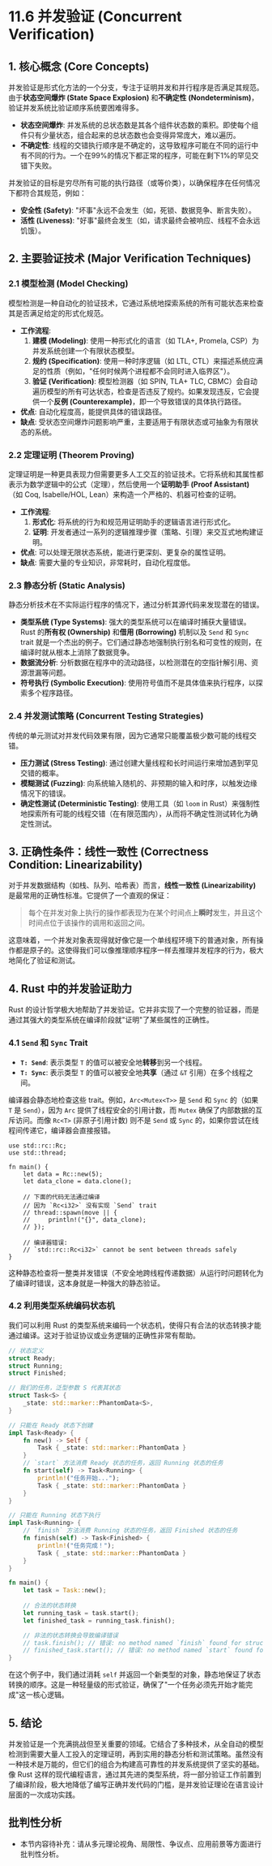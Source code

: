 # 11.6 并发验证 (Concurrent Verification)

## 1. 核心概念 (Core Concepts)

并发验证是形式化方法的一个分支，专注于证明并发和并行程序是否满足其规范。由于**状态空间爆炸 (State Space Explosion)** 和**不确定性 (Nondeterminism)**，验证并发系统比验证顺序系统要困难得多。

- **状态空间爆炸**: 并发系统的总状态数是其各个组件状态数的乘积。即使每个组件只有少量状态，组合起来的总状态数也会变得异常庞大，难以遍历。
- **不确定性**: 线程的交错执行顺序是不确定的，这导致程序可能在不同的运行中有不同的行为。一个在99%的情况下都正常的程序，可能在剩下1%的罕见交错下失败。

并发验证的目标是穷尽所有可能的执行路径（或等价类），以确保程序在任何情况下都符合其规范，例如：

- **安全性 (Safety)**: "坏事"永远不会发生（如，死锁、数据竞争、断言失败）。
- **活性 (Liveness)**: "好事"最终会发生（如，请求最终会被响应、线程不会永远饥饿）。

## 2. 主要验证技术 (Major Verification Techniques)

### 2.1 模型检测 (Model Checking)

模型检测是一种自动化的验证技术，它通过系统地探索系统的所有可能状态来检查其是否满足给定的形式化规范。

- **工作流程**:
    1. **建模 (Modeling)**: 使用一种形式化的语言（如 TLA+, Promela, CSP）为并发系统创建一个有限状态模型。
    2. **规约 (Specification)**: 使用一种时序逻辑（如 LTL, CTL）来描述系统应满足的性质（例如，"任何时候两个进程都不会同时进入临界区"）。
    3. **验证 (Verification)**: 模型检测器（如 SPIN, TLA+ TLC, CBMC）会自动遍历模型的所有可达状态，检查是否违反了规约。如果发现违反，它会提供一个**反例 (Counterexample)**，即一个导致错误的具体执行路径。
- **优点**: 自动化程度高，能提供具体的错误路径。
- **缺点**: 受状态空间爆炸问题影响严重，主要适用于有限状态或可抽象为有限状态的系统。

### 2.2 定理证明 (Theorem Proving)

定理证明是一种更具表现力但需要更多人工交互的验证技术。它将系统和其属性都表示为数学逻辑中的公式（定理），然后使用一个**证明助手 (Proof Assistant)**（如 Coq, Isabelle/HOL, Lean）来构造一个严格的、机器可检查的证明。

- **工作流程**:
    1. **形式化**: 将系统的行为和规范用证明助手的逻辑语言进行形式化。
    2. **证明**: 开发者通过一系列的逻辑推理步骤（策略、引理）来交互式地构建证明。
- **优点**: 可以处理无限状态系统，能进行更深刻、更复杂的属性证明。
- **缺点**: 需要大量的专业知识，非常耗时，自动化程度低。

### 2.3 静态分析 (Static Analysis)

静态分析技术在不实际运行程序的情况下，通过分析其源代码来发现潜在的错误。

- **类型系统 (Type Systems)**: 强大的类型系统可以在编译时捕获大量错误。Rust 的**所有权 (Ownership)** 和**借用 (Borrowing)** 机制以及 `Send` 和 `Sync` trait 就是一个杰出的例子。它们通过静态地强制执行别名和可变性的规则，在编译时就从根本上消除了数据竞争。
- **数据流分析**: 分析数据在程序中的流动路径，以检测潜在的空指针解引用、资源泄漏等问题。
- **符号执行 (Symbolic Execution)**: 使用符号值而不是具体值来执行程序，以探索多个程序路径。

### 2.4 并发测试策略 (Concurrent Testing Strategies)

传统的单元测试对并发代码效果有限，因为它通常只能覆盖极少数可能的线程交错。

- **压力测试 (Stress Testing)**: 通过创建大量线程和长时间运行来增加遇到罕见交错的概率。
- **模糊测试 (Fuzzing)**: 向系统输入随机的、非预期的输入和时序，以触发边缘情况下的错误。
- **确定性测试 (Deterministic Testing)**: 使用工具（如 `loom` in Rust）来强制性地探索所有可能的线程交错（在有限范围内），从而将不确定性测试转化为确定性测试。

## 3. 正确性条件：线性一致性 (Correctness Condition: Linearizability)

对于并发数据结构（如栈、队列、哈希表）而言，**线性一致性 (Linearizability)** 是最常用的正确性标准。它提供了一个直观的保证：
> 每个在并发对象上执行的操作都表现为在某个时间点上**瞬时**发生，并且这个时间点位于该操作的调用和返回之间。

这意味着，一个并发对象表现得就好像它是一个单线程环境下的普通对象，所有操作都是原子的。这使得我们可以像推理顺序程序一样去推理并发程序的行为，极大地简化了验证和测试。

## 4. Rust 中的并发验证助力

Rust 的设计哲学极大地帮助了并发验证。它并非实现了一个完整的验证器，而是通过其强大的类型系统在编译阶段就"证明"了某些属性的正确性。

### 4.1 `Send` 和 `Sync` Trait

- **`T: Send`**: 表示类型 `T` 的值可以被安全地**转移**到另一个线程。
- **`T: Sync`**: 表示类型 `T` 的值可以被安全地**共享**（通过 `&T` 引用）在多个线程之间。

编译器会静态地检查这些 trait。例如，`Arc<Mutex<T>>` 是 `Send` 和 `Sync` 的（如果 `T` 是 `Send`），因为 `Arc` 提供了线程安全的引用计数，而 `Mutex` 确保了内部数据的互斥访问。而像 `Rc<T>` (非原子引用计数) 则不是 `Send` 或 `Sync` 的，如果你尝试在线程间传递它，编译器会直接报错。

```rust,ignore
use std::rc::Rc;
use std::thread;

fn main() {
    let data = Rc::new(5);
    let data_clone = data.clone();

    // 下面的代码无法通过编译
    // 因为 `Rc<i32>` 没有实现 `Send` trait
    // thread::spawn(move || {
    //     println!("{}", data_clone);
    // });
    
    // 编译器错误:
    // `std::rc::Rc<i32>` cannot be sent between threads safely
}
```

这种静态检查将一整类并发错误（不安全地跨线程传递数据）从运行时问题转化为了编译时错误，这本身就是一种强大的静态验证。

### 4.2 利用类型系统编码状态机

我们可以利用 Rust 的类型系统来编码一个状态机，使得只有合法的状态转换才能通过编译。这对于验证协议或业务逻辑的正确性非常有帮助。

```rust
// 状态定义
struct Ready;
struct Running;
struct Finished;

// 我们的任务，泛型参数 S 代表其状态
struct Task<S> {
    _state: std::marker::PhantomData<S>,
}

// 只能在 Ready 状态下创建
impl Task<Ready> {
    fn new() -> Self {
        Task { _state: std::marker::PhantomData }
    }
    // `start` 方法消费 Ready 状态的任务，返回 Running 状态的任务
    fn start(self) -> Task<Running> {
        println!("任务开始...");
        Task { _state: std::marker::PhantomData }
    }
}

// 只能在 Running 状态下执行
impl Task<Running> {
    // `finish` 方法消费 Running 状态的任务，返回 Finished 状态的任务
    fn finish(self) -> Task<Finished> {
        println!("任务完成！");
        Task { _state: std::marker::PhantomData }
    }
}

fn main() {
    let task = Task::new();
    
    // 合法的状态转换
    let running_task = task.start();
    let finished_task = running_task.finish();

    // 非法的状态转换会导致编译错误
    // task.finish(); // 错误: no method named `finish` found for struct `Task<Ready>`
    // finished_task.start(); // 错误: no method named `start` found for struct `Task<Finished>`
}
```

在这个例子中，我们通过消耗 `self` 并返回一个新类型的对象，静态地保证了状态转换的顺序。这是一种轻量级的形式验证，确保了"一个任务必须先开始才能完成"这一核心逻辑。

## 5. 结论

并发验证是一个充满挑战但至关重要的领域。它结合了多种技术，从全自动的模型检测到需要大量人工投入的定理证明，再到实用的静态分析和测试策略。虽然没有一种技术是万能的，但它们的组合为构建高可靠性的并发系统提供了坚实的基础。像 Rust 这样的现代编程语言，通过其先进的类型系统，将一部分验证工作前置到了编译阶段，极大地降低了编写正确并发代码的门槛，是并发验证理论在语言设计层面的一次成功实践。

## 批判性分析

- 本节内容待补充：请从多元理论视角、局限性、争议点、应用前景等方面进行批判性分析。
